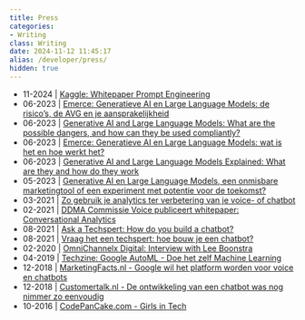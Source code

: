 ```yaml
---
title: Press
categories: 
- Writing
class: Writing
date: 2024-11-12 11:45:17
alias: /developer/press/
hidden: true
---
```


* 11-2024 | [Kaggle: Whitepaper Prompt Engineering](https://www.kaggle.com/whitepaper-prompt-engineering)
* 06-2023 | [Emerce: Generatieve AI en Large Language Models: de risico’s, de AVG en je aansprakelijkheid](https://www.emerce.nl/achtergrond/generatieve-ai-en-large-language-models-de-risicos-de-avg-en-je-aansprakelijkheid)
* 06-2023 | [Generative AI and Large Language Models: What are the possible dangers, and how can they be used compliantly?](https://ddma.nl/kennisbank/generative-ai-and-large-language-models-what-are-the-possible-dangers-and-how-can-they-be-used-compliantly/)
* 06-2023 | [Emerce: Generatieve AI en Large Language Models: wat is het en hoe werkt het?](https://www.emerce.nl/achtergrond/generatieve-ai-en-large-language-models-wat-is-het-en-hoe-werkt-het)
* 06-2023 | [Generative AI and Large Language Models Explained: What are they and how do they work](https://ddma.nl/kennisbank/generative-ai-and-large-language-models-explained-what-are-they-and-how-do-they-work/)
* 05-2023 | [Generative AI en Large Language Models, een onmisbare marketingtool of een experiment met potentie voor de toekomst?](https://ddma.nl/kennisbank/shaping-the-future-s02e01-generative-ai-en-large-language-models-een-onmisbare-marketingtool-of-een-experiment-met-potentie-voor-de-toekomst/)
* 03-2021 | [Zo gebruik je analytics ter verbetering van je voice- of chatbot](https://ddma.nl/kennisbank/zo-gebruik-je-analytics-ter-verbetering-van-je-voice-of-chatbot-1/)
* 02-2021 | [DDMA Commissie Voice publiceert whitepaper: Conversational Analytics](https://ddma.nl/kennisbank/ddma-commissie-voice-publiceert-whitepaper-conversational-analytics/)
* 08-2021 | [Ask a Techspert: How do you build a chatbot?](https://blog.google/inside-google/googlers/ask-techspert-how-do-you-build-chatbot/)
* 08-2021 | [Vraag het een techspert: hoe bouw je een chatbot?](https://nederland.googleblog.com/2021/08/vraag-het-een-techspert-hoe-bouw-je-een.html)
* 02-2020 | [OmniChannelx Digital: Interview with Lee Boonstra](https://omnichannelx.digital/chatbots-en-omnichannel-interview-met-lee-boonstra-van-google/)
* 04-2019 | [Techzine: Google AutoML - Doe het zelf Machine Learning](https://www.techzine.nl/blogs/421762/google-automl-doe-het-zelf-machine-learning.html)
* 12-2018 | [MarketingFacts.nl - Google wil het platform worden voor voice en chatbots](https://www.marketingfacts.nl/berichten/google-wil-het-platform-worden-voor-voice-en-chatbots)
* 12-2018 | [Customertalk.nl - De ontwikkeling van een chatbot was nog nimmer zo eenvoudig](https://www.customertalk.nl/nieuws/de-ontwikkeling-van-een-chatbot-was-nog-nimmer-zo-eenvoudig/)
* 10-2016 | [CodePanCake.com - Girls in Tech](http://www.codepancake.com/spotlight-49-meet-sales-engineer-lee-boonstra/)

<!-- more --> 